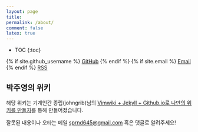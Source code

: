 ```yaml
---
layout: page
title:
permalink: /about/
comment: false
latex: true
---
```

* TOC
{:toc}

<div class="contact">
{% if site.github_username %}
        <a href="https://github.com/{{ site.github_username }}">GitHub</a>
{% endif %}
<!-- {% if site.twitter_username %}
        <a href="https://twitter.com/{{ site.twitter_username }}">Twitter</a>
{% endif %} -->
{% if site.email %}
        <a href="mailto:{{ site.email }}">Email</a>
{% endif %}
        <a href="{{ "/feed.xml" | prepend: site.baseurl }}">RSS</a>
</div>

## 박주영의 위키

해당 위키는 기계인간 종립(johngrib)님의 [Vimwiki + Jekyll + Github.io로 나만의 위키를 만들자](https://johngrib.github.io/wiki/my-wiki/)를 통해 만들어졌습니다.

잘못된 내용이나 오타는 메일 sprnd645@gmail.com 혹은 댓글로 알려주세요!


